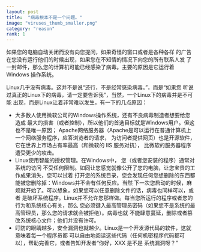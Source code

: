 ```yaml
---
layout: post
title:  "病毒根本不是一个问题。"
image: "viruses_thumb_smaller.png"
category: "reason"
rank: 1
---
```

如果您的电脑自动关闭而没有向您提问，如果奇怪的窗口或者是各种各样 的广告在您没有运行他们的时候出现，如果您在不知情的情况下向您的所有联系人发 了一封邮件，那么您的计算机可能已经感染了病毒。主要的原因是它运行着Windows 操作系统。

Linux几乎没有病毒。这并不是说“还行，不是经常感染病毒。”，而是“如果您 听说过真正的Linux下的病毒，请一定要告诉我”，当然，一个Linux下的病毒并是不可能 出现，而是Linux让着非常难以发生，有一下的几点原因：

* 大多数人使用微软公司的Windows操作系统，还有不良病毒制造者想要给您造成 最大的损害（或者控制），所以他们的首选目标就是Windows用户。但这也不是唯一原因； Apache网络服务器（Apache是可以运行在普通计算机上一个网络服务程序，应答浏览者的请求， 为访问者提供网页）也是开源软件，它在世界上市场占有率最高（和微软的 IIS 服务对抗）， 比微软的服务器程序遭受更少的攻击。
* Linux使用智能的授权管理。在Windows中， 您（或者您安装的程序）通常对系统的访问 不受任何限制。如同让您感觉就像公开了您的电脑，让您宝贵的工作成果消失，您可以试着 打开您的系统目录，您会发现任何您想删除的东西都能被您删除掉：Windows并不会有任何反应。当然 下一次您启动的时候，麻烦就开始了。可以想象，如果您可以任意删除文件的话，病毒也同样可以，或者 是破坏系统程序。Linux并不允许您那样做。每当您所运行的程序或者您的行为和系统核心有关，那么 您必须键入最高管理员密码（如果您不是系统的最高管理员，那么您的请求就会被拒绝）。病毒也就 不能肆意蔓延，删除或者篡改系统核心文件；他们并没有许可。
* 盯防的眼睛越多，安全漏洞也就越少。Linux是一个开发源代码的软件，这就意味着每一个程序员都 可以自由地阅读这些代码（任何机密程序代码都可以），帮助完善它，或者告知开发者“你好，XXX 是不是 系统漏洞呀？”
